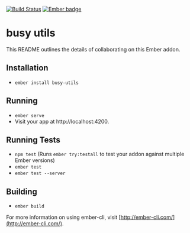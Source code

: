 
[![Build Status](https://travis-ci.org/busybusy/webapp-busy-utils.svg?branch=master)](https://travis-ci.org/busybusy/webapp-busy-utils)
[![Ember badge][ember-badge]][embadge]

# busy utils

This README outlines the details of collaborating on this Ember addon.

## Installation

* `ember install busy-utils`

## Running

* `ember serve`
* Visit your app at http://localhost:4200.

## Running Tests

* `npm test` (Runs `ember try:testall` to test your addon against multiple Ember versions)
* `ember test`
* `ember test --server`

## Building

* `ember build`

For more information on using ember-cli, visit [http://ember-cli.com/](http://ember-cli.com/).

[embadge]: http://embadge.io/
[ember-badge]: http://embadge.io/v1/badge.svg?start=2.10.0
